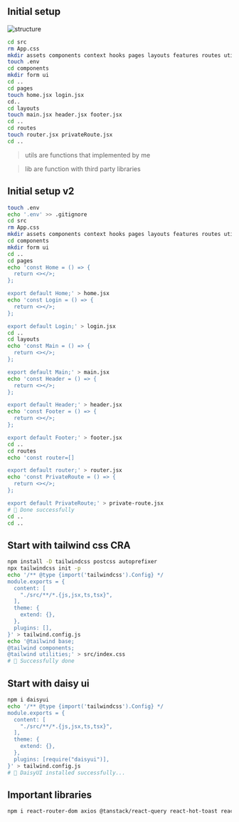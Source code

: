 ## Initial setup
![structure](https://www.xenonstack.com/hubfs/xenonstack-react-directory-structure.png)

```sh
cd src
rm App.css
mkdir assets components context hooks pages layouts features routes utils lib
touch .env
cd components
mkdir form ui
cd ..
cd pages
touch home.jsx login.jsx
cd..
cd layouts
touch main.jsx header.jsx footer.jsx
cd ..
cd routes
touch router.jsx privateRoute.jsx
cd ..
```
> utils are functions that implemented by me

> lib are function with third party libraries

## Initial setup v2

```sh
touch .env
echo '.env' >> .gitignore
cd src
rm App.css
mkdir assets components context hooks pages layouts features routes utils lib
cd components
mkdir form ui
cd ..
cd pages
echo 'const Home = () => {
  return <></>;
};

export default Home;' > home.jsx
echo 'const Login = () => {
  return <></>;
};

export default Login;' > login.jsx
cd ..
cd layouts
echo 'const Main = () => {
  return <></>;
};

export default Main;' > main.jsx
echo 'const Header = () => {
  return <></>;
};

export default Header;' > header.jsx
echo 'const Footer = () => {
  return <></>;
};

export default Footer;' > footer.jsx
cd ..
cd routes
echo 'const router=[]

export default router;' > router.jsx
echo 'const PrivateRoute = () => {
  return <></>;
};

export default PrivateRoute;' > private-route.jsx
# 🚀 Done successfully
cd ..
cd ..


```

## Start with tailwind css CRA
```sh
npm install -D tailwindcss postcss autoprefixer
npx tailwindcss init -p
echo '/** @type {import('tailwindcss').Config} */
module.exports = {
  content: [
    "./src/**/*.{js,jsx,ts,tsx}",
  ],
  theme: {
    extend: {},
  },
  plugins: [],
}' > tailwind.config.js
echo '@tailwind base;
@tailwind components;
@tailwind utilities;' > src/index.css
# 🚀 Successfully done

```

## Start with daisy ui
```sh
npm i daisyui
echo '/** @type {import('tailwindcss').Config} */
module.exports = {
  content: [
    "./src/**/*.{js,jsx,ts,tsx}",
  ],
  theme: {
    extend: {},
  },
  plugins: [require("daisyui")],
}' > tailwind.config.js
# 🚀 DaisyUI installed successfully...

```

## Important libraries
```sh
npm i react-router-dom axios @tanstack/react-query react-hot-toast react-icons firebase react-hook-form
```
